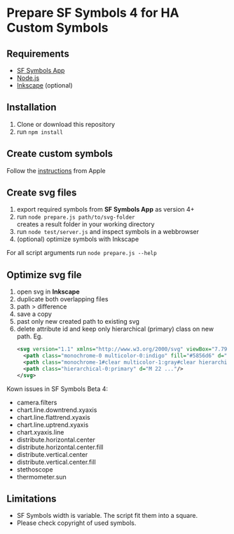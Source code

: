 # Prepare SF Symbols 4 for **HA Custom Symbols**

## Requirements

- [SF Symbols App](https://developer.apple.com/sf-symbols/)
- [Node.js](https://nodejs.org/en/)
- [Inkscape](https://inkscape.org) (optional)

## Installation

1. Clone or download this repository
2. run `npm install`

## Create custom symbols

Follow the [instructions](https://developer.apple.com/documentation/uikit/uiimage/creating_custom_symbol_images_for_your_app/) from Apple

## Create svg files

1. export required symbols from **SF Symbols App** as version 4+
2. run `node prepare.js path/to/svg-folder`  
   creates a result folder in your working directory
3. run `node test/server.js` and inspect symbols in a webbrowser
4. (optional) optimize symbols with Inkscape

For all script arguments run `node prepare.js --help`

## Optimize svg file

1. open svg in **Inkscape**
2. duplicate both overlapping files
3. path > difference
4. save a copy
5. past only new created path to existing svg
6. delete attribute id and keep only hierarchical (primary) class on new path. Eg.
   ```xml
   <svg version="1.1" xmlns="http://www.w3.org/2000/svg" viewBox="7.79 -90 108 108">
     <path class="monochrome-0 multicolor-0:indigo" fill="#5856d6" d="m 9 ..."/>
     <path class="monochrome-1#clear multicolor-1:gray#clear hierarchical-1:secondary#clear"    fill="#8e8e93" d="m 10 ..."/>
     <path class="hierarchical-0:primary" d="M 22 ..."/>
   </svg>
   ```

Kown issues in SF Symbols Beta 4:

- camera.filters
- chart.line.downtrend.xyaxis
- chart.line.flattrend.xyaxis
- chart.line.uptrend.xyaxis
- chart.xyaxis.line
- distribute.horizontal.center
- distribute.horizontal.center.fill
- distribute.vertical.center
- distribute.vertical.center.fill
- stethoscope
- thermometer.sun

## Limitations

- SF Symbols width is variable.
  The script fit them into a square.
- Please check copyright of used symbols.
